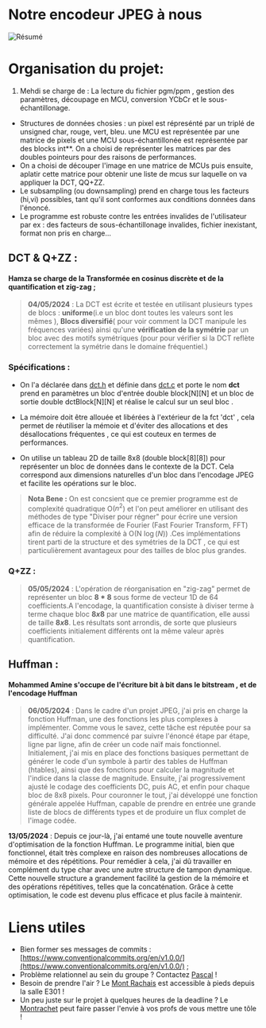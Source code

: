 # Notre encodeur JPEG à nous
![Résumé](images/IMG_7388.jpg)

# Organisation du projet:

1. Mehdi se charge de : La lecture du fichier pgm/ppm , gestion des paramètres, découpage en MCU, conversion YCbCr et le sous-échantillonage.

- Structures de données chosies : un pixel est répresénté par un triplé de unsigned char, rouge, vert, bleu. une MCU est représentée par une matrice de pixels
et une MCU sous-échantillonée est représentée par des blocks int**. On a choisi de représenter les matrices par des doubles pointeurs pour des raisons de performances.
- On a choisi de découper l'image en une matrice de MCUs puis ensuite, aplatir cette matrice pour obtenir une liste de mcus sur laquelle on va appliquer la DCT, QQ+ZZ.
- Le subsampling (ou downsampling) prend en charge tous les facteurs (hi,vi) possibles, tant qu'il sont conformes aux conditions données dans l'énoncé.
- Le programme est robuste contre les entrées invalides de l'utilisateur par ex : des facteurs de sous-échantillonage invalides, fichier inexistant, format non pris en charge...

## DCT & Q+ZZ : 

#### Hamza se charge de la Transformée en cosinus discrète et de la **quantification** et **zig-zag** ;

>**04/05/2024** : La DCT est écrite et testée en utilisant plusieurs types de blocs : **uniforme**(i.e un bloc dont toutes les valeurs sont les mêmes ), **Blocs diversifié**( pour voir comment la DCT manipule les fréquences variées) ainsi qu'une **vérification de la symétrie** par un bloc avec des motifs symétriques (pour pour vérifier si la DCT reflète correctement la symétrie dans le domaine fréquentiel.) 

### Spécifications : 
- On l'a déclarée dans [dct.h](./include/dct.h) et définie dans [dct.c](./src/dct.c) et porte le nom **dct** prend en paramètres un bloc d'entrée double block[N][N] et un bloc de sortie double dctBlock[N][N] et réalise le calcul sur un seul bloc .

- La mémoire doit être allouée et libérées à l'extérieur de la fct 'dct' , cela permet de réutiliser la mémoie et d'éviter des allocations et des désallocations fréquentes , ce qui est couteux en termes de performances. 

- On utilise un tableau 2D de taille 8x8 (double block[8][8]) pour représenter un bloc de données dans le contexte de la DCT. Cela correspond aux dimensions naturelles d'un bloc dans l'encodage JPEG et facilite les opérations sur le bloc.
> **Nota Bene :** On est concsient que ce premier programme est de complexité quadratique O($n^2$) et l'on peut améliorer en utilisant des méthodes de type "Diviser pour régner" pour écrire une version efficace de la transformée de Fourier (Fast Fourier Transform, FFT) afin de réduire la complexité à O(N $\log(N)$) .Ces implémentations tirent parti de la structure et des symétries de la DCT , ce qui est particulièrement avantageux pour des tailles de bloc plus grandes.

### Q+ZZ  :
>**05/05/2024** : 
L'opération de réorganisation en "zig-zag" permet de représenter un bloc **$8*8$** sous forme de vecteur 1D de 64 coefficients.A l'encodage, la quantification consiste à diviser terme à terme chaque bloc **$8x8$** par une matrice de quantification, elle aussi de taille **$8x8$**. Les résultats sont arrondis, de sorte que plusieurs coefficients initialement différents ont la même valeur après quantification.

## Huffman :
#### Mohammed Amine s'occupe de l'écriture bit à bit dans le bitstream , et de l'encodage Huffman
>**06/05/2024** : Dans le cadre d'un projet JPEG, j'ai pris en charge la fonction Huffman, une des fonctions les plus complexes à implémenter. Comme vous le savez, cette tâche est réputée pour sa difficulté. J'ai donc commencé par suivre l'énoncé étape par étape, ligne par ligne, afin de créer un code naïf mais fonctionnel. Initialement, j'ai mis en place des fonctions basiques permettant de générer le code d'un symbole à partir des tables de Huffman (htables), ainsi que des fonctions pour calculer la magnitude et l'indice dans la classe de magnitude. Ensuite, j'ai progressivement ajusté le codage des coefficients DC, puis AC, et enfin pour chaque bloc de 8x8 pixels. Pour couronner le tout, j'ai développé une fonction générale appelée Huffman, capable de prendre en entrée une grande liste de blocs de différents types et de produire un flux complet de l'image codée.

**13/05/2024** : Depuis ce jour-là, j'ai entamé une toute nouvelle aventure d'optimisation de la fonction Huffman. Le programme initial, bien que fonctionnel, était très complexe en raison des nombreuses allocations de mémoire et des répétitions. Pour remédier à cela, j'ai dû travailler en complément du type char avec une autre structure de tampon dynamique. Cette nouvelle structure a grandement facilité la gestion de la mémoire et des opérations répétitives, telles que la concaténation. Grâce à cette optimisation, le code est devenu plus efficace et plus facile à maintenir.


# Liens utiles

- Bien former ses messages de commits : [https://www.conventionalcommits.org/en/v1.0.0/](https://www.conventionalcommits.org/en/v1.0.0/) ;
- Problème relationnel au sein du groupe ? Contactez [Pascal](https://fr.wikipedia.org/wiki/Pascal,_le_grand_fr%C3%A8re) !
- Besoin de prendre l'air ? Le [Mont Rachais](https://fr.wikipedia.org/wiki/Mont_Rachais) est accessible à pieds depuis la salle E301 !
- Un peu juste sur le projet à quelques heures de la deadline ? Le [Montrachet](https://www.vinatis.com/achat-vin-puligny-montrachet) peut faire passer l'envie à vos profs de vous mettre une tôle !